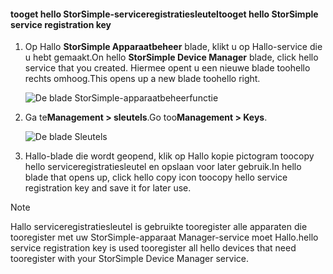 <!--author=alkohli last changed: 06/22/17-->

#### <a name="tooget-hello-storsimple-service-registration-key"></a><span data-ttu-id="21538-101">tooget hello StorSimple-serviceregistratiesleutel</span><span class="sxs-lookup"><span data-stu-id="21538-101">tooget hello StorSimple service registration key</span></span>

1. <span data-ttu-id="21538-102">Op Hallo **StorSimple Apparaatbeheer** blade, klikt u op Hallo-service die u hebt gemaakt.</span><span class="sxs-lookup"><span data-stu-id="21538-102">On hello **StorSimple Device Manager** blade, click hello service that you created.</span></span> <span data-ttu-id="21538-103">Hiermee opent u een nieuwe blade toohello rechts omhoog.</span><span class="sxs-lookup"><span data-stu-id="21538-103">This opens up a new blade toohello right.</span></span>
   
     ![De blade StorSimple-apparaatbeheerfunctie](./media/storsimple-8000-get-service-registration-key/createssdevman5.png)

2.  <span data-ttu-id="21538-105">Ga te**Management > sleutels**.</span><span class="sxs-lookup"><span data-stu-id="21538-105">Go too**Management > Keys**.</span></span>
   
     ![De blade Sleutels](./media/storsimple-8000-get-service-registration-key/getregkey2.png)

3.  <span data-ttu-id="21538-107">Hallo-blade die wordt geopend, klik op Hallo kopie pictogram toocopy hello serviceregistratiesleutel en opslaan voor later gebruik.</span><span class="sxs-lookup"><span data-stu-id="21538-107">In hello blade that opens up, click hello copy icon toocopy hello service registration key and save it for later use.</span></span>

> [!NOTE]
> <span data-ttu-id="21538-108">Hallo serviceregistratiesleutel is gebruikte tooregister alle apparaten die tooregister met uw StorSimple-apparaat Manager-service moet Hallo.</span><span class="sxs-lookup"><span data-stu-id="21538-108">hello service registration key is used tooregister all hello devices that need tooregister with your StorSimple Device Manager service.</span></span>


